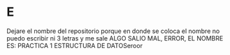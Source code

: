 # E
Dejare el nombre del repositorio porque en donde se coloca el nombre no puedo escribir ni 3 letras y me sale ALGO SALIO MAL, ERROR, EL NOMBRE ES: PRACTICA 1 ESTRUCTURA DE DATOSeroor

